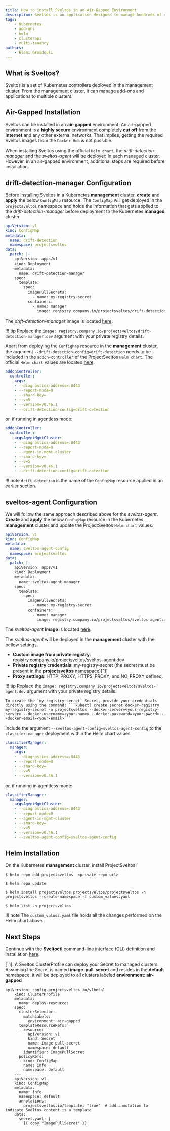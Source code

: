 ```yaml
---
title: How to install Sveltos in an Air-Gapped Environment
description: Sveltos is an application designed to manage hundreds of clusters by providing declarative cluster APIs. Learn here how to install Sveltos.
tags:
    - Kubernetes
    - add-ons
    - helm
    - clusterapi
    - multi-tenancy
authors:
    - Eleni Grosdouli
---
```


## What is Sveltos?

Sveltos is a set of Kubernetes controllers deployed in the management cluster. From the management cluster, it can manage add-ons and applications to multiple clusters.

## Air-Gapped Installation

Sveltos can be installed in an **air-gapped** environment. An air-gapped environment is a **highly secure** environment completely **cut off** from the **Internet** and any other external networks. That implies, getting the required Sveltos images from the `Docker Hub` is not possible.

When installing Sveltos using the official `Helm chart`, the *drift-detection-manager* and the *sveltos-agent* will be deployed in each managed cluster. However, in an air-gapped environment, additional steps are required before installation.

## drift-detection-manager Configuration

Before installing Sveltos in a Kubernetes **management** cluster, **create** and **apply** the below `ConfigMap` resource. The `ConfigMap` will get deployed in the `projectsveltos` namespace and holds the information that gets applied to the *drift-detection-manager* before deployment to the Kubernetes **managed** cluster.

```yaml
apiVersion: v1
kind: ConfigMap
metadata:
  name: drift-detection
  namespace: projectsveltos
data:
  patch: |-
    apiVersion: apps/v1
    kind: Deployment
    metadata:
      name: drift-detection-manager
    spec:
      template:
        spec:
          imagePullSecrets:
            - name: my-registry-secret
          containers:
            - name: manager
              image: registry.company.io/projectsveltos/drift-detection-manager:dev
```

The *drift-detection-manager* image is located [here](https://hubgw.docker.com/layers/projectsveltos/drift-detection-manager/dev/images/sha256-d31b3d57ee446ab216d7b925f35ef3da50de5161dff17ce2ef7c35f5bdd9c539).

!!! tip
    Replace the `image: registry.company.io/projectsveltos/drift-detection-manager:dev` argument with your private registry details.

Apart from deploying the `ConfigMap` resource in the **management** cluster, the argument `--drift-detection-config=drift-detection` needs to be included in the `addon-controller` of the ProjectSveltos `Helm chart`. The official `Helm chart` values are located [here](https://github.com/projectsveltos/helm-charts/blob/main/charts/projectsveltos/values.yaml).

```yaml hl_lines="9"
addonController:
  controller:
    args:
    - --diagnostics-address=:8443
    - --report-mode=0
    - --shard-key=
    - --v=5
    - --version=v0.46.1
    - --drift-detection-config=drift-detection
```

or, if running in agentless mode:

```yaml hl_lines="10"
addonController:
  controller:
    argsAgentMgmtCluster:
    - --diagnostics-address=:8443
    - --report-mode=0
    - --agent-in-mgmt-cluster
    - --shard-key=
    - --v=5
    - --version=v0.46.1
    - --drift-detection-config=drift-detection
```

!!! note
    `drift-detection` is the name of the `ConfigMap` resource applied in an earlier section.

## sveltos-agent Configuration

We will follow the same approach described above for the *sveltos-agent*. **Create** and **apply** the below `ConfigMap` resource in the Kubernetes **management** cluster and update the ProjectSveltos `Helm chart` values.

```yaml
apiVersion: v1
kind: ConfigMap
metadata:
  name: sveltos-agent-config
  namespace: projectsveltos
data:
  patch: |-
    apiVersion: apps/v1
    kind: Deployment
    metadata:
      name: sveltos-agent-manager
    spec:
      template:
        spec:
          imagePullSecrets:
            - name: my-registry-secret
          containers:
            - name: manager
              image: registry.company.io/projectsveltos/sveltos-agent:dev
```

The *sveltos-agent* **image** is located [here](https://hubgw.docker.com/layers/projectsveltos/sveltos-agent/dev/images/sha256-d2c23f55e4585e9cfd103547bd238aef42f8cedb1d8ca23600bd393710669b37).

The *sveltos-agent* will be deployed in the **management** cluster with the bellow settings.

- **Custom image from private registry**: registry.company.io/projectsveltos/sveltos-agent:dev
- **Private registry credentials**: my-registry-secret (the secret must be present in the **projectsveltos** namespace)[ˆ1]
- **Proxy settings**: HTTP_PROXY, HTTPS_PROXY, and NO_PROXY defined.

!!! tip
    Replace the `image: registry.company.io/projectsveltos/sveltos-agent:dev` argument with your private registry details.

    To create the `my-registry-secret` Secret, provide your credentials directly using the command: ```kubectl create secret docker-registry my-registry-secret -n projectsveltos --docker-server=<your-registry-server> --docker-username=<your-name> --docker-password=<your-pword> --docker-email=<your-email>```

Include the argument `--sveltos-agent-config=sveltos-agent-config` to the `classifer-manager` deployment within the Helm chart values.

```yaml hl_lines="8"
classifierManager:
  manager:
    args:
    - --diagnostics-address=:8443
    - --report-mode=0
    - --shard-key=
    - --v=5
    - --version=v0.46.1
```

or, if running in agentless mode:

```yaml hl_lines="10"
classifierManager:
  manager:
    argsAgentMgmtCluster:
    - --diagnostics-address=:8443
    - --report-mode=0
    - --agent-in-mgmt-cluster
    - --shard-key=
    - --v=5
    - --version=v0.46.1    
    - --sveltos-agent-config=sveltos-agent-config
```

## Helm Installation

On the Kubernetes **management** cluster, install ProjectSveltos!

```
$ helm repo add projectsveltos  <private-repo-url>

$ helm repo update

$ helm install projectsveltos projectsveltos/projectsveltos -n projectsveltos --create-namespace -f custom_values.yaml

$ helm list -n projectsveltos
```

!!! note
    The `custom_values.yaml` file holds all the changes performed on the Helm chart above.

## Next Steps

Continue with the **Sveltoctl** command-line interface (CLI) definition and installation [here](../sveltosctl/sveltosctl.md).

[ˆ1]: A Sveltos ClusterProfile can deploy your Secret to managed clusters. Assuming the Secret is named __image-pull-secret__ and resides in the __default__ namespace, it will be deployed to all clusters labeled __environment: air-gapped__
```
apiVersion: config.projectsveltos.io/v1beta1
    kind: ClusterProfile
    metadata:
      name: deploy-resources
    spec:
      clusterSelector:
        matchLabels:
          environment: air-gapped
      templateResourceRefs:
      - resource:
          apiVersion: v1
          kind: Secret
          name: image-pull-secret
          namespace: default
        identifier: ImagePullSecret
      policyRefs:
      - kind: ConfigMap
        name: info
        namespace: default
    ---
    apiVersion: v1
    kind: ConfigMap
    metadata:
      name: info
      namespace: default
      annotations:
        projectsveltos.io/template: "true"  # add annotation to indicate Sveltos content is a template
    data:
      secret.yaml: |
        {{ copy "ImagePullSecret" }}
```


